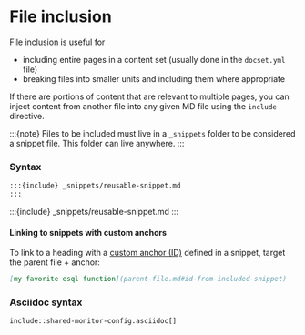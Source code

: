 # File inclusion

File inclusion is useful for
- including entire pages in a content set (usually done in the `docset.yml` file)
- breaking files into smaller units and including them where appropriate

If there are portions of content that are relevant to multiple pages, you can inject content from another file into any given MD file using the `include` directive.

:::{note}
Files to be included must live in a `_snippets` folder to be considered a snippet file. This folder can live anywhere. 
:::

### Syntax

```markdown
:::{include} _snippets/reusable-snippet.md
:::
```

:::{include} _snippets/reusable-snippet.md
:::

#### Linking to snippets with custom anchors

To link to a heading with a [custom anchor (ID)](headings/#custom-anchor-links) defined in a snippet, target the parent file + anchor:

```markdown
[my favorite esql function](parent-file.md#id-from-included-snippet)
```

### Asciidoc syntax

```asciidoc
include::shared-monitor-config.asciidoc[]
```

